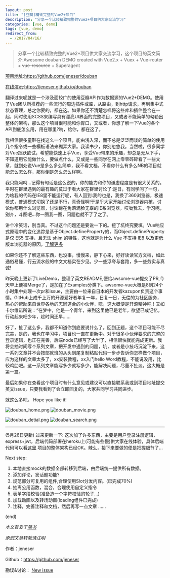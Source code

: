 ```yaml
---
layout: post
title: "[豆瓣]精致完整的Vue2+项目"
description: "分享一个比较精致完整的Vue2+项目供大家交流学习"
categories: [vue, demo]
tags: [vue, demo]
redirect_from:
  - /2017/04/16/
---
```


> 分享一个比较精致完整的Vue2+项目供大家交流学习，这个项目的英文简介:Awesome douban DEMO created with Vue2.x + Vuex + Vue-router + <strike>vue-resource</strike> + Superagent 

[项目地址](https://github.com/jeneser/douban
):https://github.com/jeneser/douban

[在线演示](https://jeneser.github.io/douban/):https://jeneser.github.io/douban

翻译过来呢就是一个涉及面较广的使用豆瓣API作为数据源的Vue2+DEMO。使用了Vue团队所推荐的一些流行的周边插件或库，从路由，到http请求，再到集中式状态管理，总之你要的，都在这。如果你还不清楚怎样将这些库和插件整合在一起，同时使用SCSS来编写具有漂亮UI界面的完整项目，又或者不能简单的勾勒出整体的架构，那么这个项目很可能和你胃口，又或者，你想了解一下Vue的各个API到底怎么用，用在哪里?呐，给你，都在这了。

我相信很多童鞋在找这么一个项目，能由浅入深，而不总是泛泛而谈的简单的使用几个指令或一些模板语法来糊弄大家。我读书少，你别忽悠我。当然啦，很多同学对Vue跃跃欲试，希望能快速上手Vue，享受Vue带来的乐趣，却总是无从下手，不知道用它能做什么，要做点什么，又或是一些同学在网上零零碎碎看了一些文章，就到处说Vue是多么多么简单，我不看文档，不看你什么有多么NB的项目就能怎么怎么样，那你倒是怎么怎么样啊。

我只能呵呵...记得有句话是这么说的，你的能力和你的谦虚程度是有很大关系的。平时在群里遇到的最有趣的莫过于看大家在群里讨论了:是日，有同学问了一句，为啥我的代码在IE8里不能运行呢，有人回到:我的也是，我换了360浏览器，极速模式，普通模式切换了还是不行，真奇怪啊!于是乎大家开始讨论浏览器内核，讨论你都用什么浏览器，讨论蹲在角落满脸无辜的IE系浏览器，哎呦我去，学习呢，别介，斗图吧...你一图我一图，问题也就不了了之了。

讲个冷笑话，别当真。不过这个问题还是要说一下的。挖了坑终究要填。Vue响应式原理中的变化追踪是基于Object.defineProperty的，而Object.defineProperty 是仅 ES5 支持，且无法 shim 的特性，这也就是为什么 Vue 不支持 IE8 以及更低版本浏览器的原因。[了解更多](https://cn.vuejs.org/v2/guide/reactivity.html)

如果你还不了解这些东西，也没事，慢慢来，静下心来，好好读读官方文档，如此通俗易懂，行云流水般的中文文档实在少见。少一些浮夸与套路，多一些务实与真诚!

昨天晚上更新了LiveDemo，整理了英文README,便给awsome-vue提交了PR,今天早上便被Merge了，是加在了Examples分类下。awsome-vue大概是8到24个小时集中处理一次pr和issue，主要由一位来自日本的开发者kazupon负责这个事情。GitHub上成千上万的开源爱好者年复一年，日复一日，无偿的为社区服务，热心的帮助来自世界各地的志同道合的小伙伴，嗯，这大概便是开源精神吧！又如卡尔维诺所说：“在梦中，他是一个青年，来到这里他已是老年，欲望已成记忆，行动起来吧少年，趁时间还早......

好了，扯了这么多，我都不知道你到底要说什么了。回到正题，这个项目可能不尽完美，是的，我也在学习中，项目也一直在更新中。对于很多小伙伴要求的完整的登录逻辑，也正在完善，后端node已经写了大半了，相信很快就能完成更新。我将会抽时间写个系列文章，把开发中遇到的问题，坑，或者是小技巧沉淀下来，这一系列文章并不会按部就班的从头到尾复制粘贴代码一步步告诉你怎样做个项目，应为这样的文章太多了，xx安装教程，xx入门hello Word教程，不能说没用，比较鸡肋吧。这一系列文章能写多少就写多少，能解决问题，尽量不扯淡。这大概是第一篇。

最后如果你在查看这个项目时有什么意见或建议可以直接联系我或到项目地址提交英文issue，只要我看到了会立即回复的，大家共同学习共同进步。

就这么多吧。
Hope you like it!


![douban_home.png](/assets/post-images/vue_douban_home_001.png)
![douban_movie.png](/assets/post-images/vue_douban_movie_002.png)

![douban_detial.png](/assets/post-images/vue_douban_detial_003.png)
![douban_search.png](/assets/post-images/vue_douban_search_004.png)


-------

(5月26日更新)
过来更新一下:
这次加了许多东西，主要是用户登录注册逻辑，express+jwt，后端代码部署在heroku上(可能有些慢)供大家在线体验，具体后端代码可以看[这里](https://github.com/jeneser/douban)
项目的整体架构已经OK。辣么，接下来要做的便是把握细节了...

Next step:
1. 本地直接mock的数据全部转移到后端，由后端统一提供所有数据。
2. 添加评论，发话题功能?
3. 规范部分可复用的组件,合理使用Slot分发内容。(已完成70%)
4. 抽离公用函数，混合，合理使用自定义指令
5. 表单字段校验(准备造一个字符校验的轮子...)
6. 加载动画以及转场动画(loading组件已完成)
7. 注释，完善注释和文档，然后再写一点文章
......

(end)

*本文首发于[简书](http://www.jianshu.com/u/00500711278f)*

*原创文章转载请注明*

作者：jeneser

Github：https://github.com/jeneser

勘误&讨论： [New issue](https://github.com/jeneser/jeneser.github.io/issues/new)